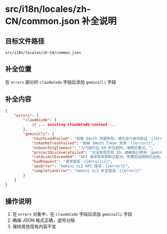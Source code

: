 # src/i18n/locales/zh-CN/common.json 补全说明

## 目标文件路径

`src/i18n/locales/zh-CN/common.json`

## 补全位置

在 `errors` 部分的 `claudeCode` 字段后添加 `geminiCli` 字段

## 补全内容

```json
{
	"errors": {
		"claudeCode": {
			// ... existing claudeCode content ...
		},
		"geminiCli": {
			"oauthLoadFailed": "加载 OAuth 凭据失败。请先进行身份验证：{{error}}",
			"tokenRefreshFailed": "刷新 OAuth Token 失败：{{error}}",
			"onboardingTimeout": "入门操作在 60 秒后超时。请稍后重试。",
			"projectDiscoveryFailed": "无法发现项目 ID。请确保已使用 'gemini auth' 进行身份验证。",
			"rateLimitExceeded": "API 请求频率限制已超出。免费层级限制已达到。",
			"badRequest": "请求错误：{{details}}",
			"apiError": "Gemini CLI API 错误：{{error}}",
			"completionError": "Gemini CLI 补全错误：{{error}}"
		}
	}
}
```

## 操作说明

1. 在 `errors` 对象中，在 `claudeCode` 字段后添加 `geminiCli` 字段
2. 确保 JSON 格式正确，逗号分隔
3. 保持其他现有内容不变
